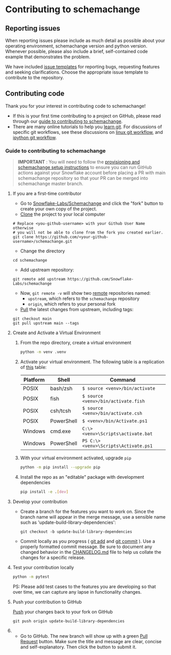 # Contributing to schemachange

## Reporting issues

When reporting issues please include as much detail as possible about your
operating environment, schemachange version and python version. Whenever possible, please
also include a brief, self-contained code example that demonstrates the problem.

We have
included [issue templates](https://github.com/Snowflake-Labs/schemachange/issues/new/choose) for reporting bugs, requesting features and seeking clarifications. Choose the appropriate issue template to contribute to the repository.

## Contributing code

Thank you for your interest in contributing code to schemachange!

+ If this is your first time contributing to a project on GitHub, please read through
  our [guide to contributing to schemachange](guide-to-contributing-to-schemachange).
+ There are many online tutorials to help you [learn git](https://try.github.io/). For discussions of specific git
  workflows, see these discussions
  on [linux git workflow](https://www.mail-archive.com/dri-devel@lists.sourceforge.net/msg39091.html),
  and [ipython git workflow](https://mail.python.org/pipermail/ipython-dev/2010-October/005632.html).

### Guide to contributing to schemachange

> **IMPORTANT** : You will need to follow the [provisioning and schemachange setup instructions](../demo/README.MD) to ensure you can run GitHub actions against your Snowflake account before placing a PR with main schemachange repository so that your PR can be merged into schemachange master branch.

1. If you are a first-time contributor
    + Go to [Snowflake-Labs/Schemachange](https://github.com/Snowflake-Labs/schemachange) and click the "fork" button to
      create your own copy of the project.
    + [Clone](https://github.com/git-guides/git-clone) the project to your local computer

    ```shell
    # Replace <you-github-username> with your Github User Name otherwise
    # you will not be able to clone from the fork you created earlier.
    git clone https://github.com/<your-github-username>/schemachange.git
    ```

    + Change the directory

    ```shell
    cd schemachange
    ```

    + Add upstream repository:

    ```shell
    git remote add upstream https://github.com/Snowflake-Labs/schemachange
    ```

    + Now, `git remote -v` will show two [remote](https://github.com/git-guides/git-remote) repositories named:
        + `upstream`, which refers to the `schemachange` repository
        + `origin`, which refers to your personal fork
    + [Pull](https://github.com/git-guides/git-pull) the latest changes from upstream, including tags:

    ```shell
    git checkout main
    git pull upstream main --tags
    ```

2. Create and Activate a Virtual Environment

    1. From the repo directory, create a virtual environment
       ```bash
       python -m venv .venv
       ```

    2. Activate your virtual environment. The following table is a replication
       of [this](https://docs.python.org/3/library/venv.html#how-venvs-work) table:

       | Platform | Shell      | Command                               |
       |----------|------------|---------------------------------------|
       | POSIX    | bash/zsh   | `$ source <venv>/bin/activate`        |
       | POSIX    | fish       | `$ source <venv>/bin/activate.fish`   |
       | POSIX    | csh/tcsh   | `$ source <venv>/bin/activate.csh`    |
       | POSIX    | PowerShell | `$ <venv>/bin/Activate.ps1`           |
       | Windows  | cmd.exe    | `C:\> <venv>\Scripts\activate.bat`    |
       | Windows  | PowerShell | `PS C:\> <venv>\Scripts\Activate.ps1` |

    3. With your virtual environment activated, upgrade `pip`

       ```bash
       python -m pip install --upgrade pip
       ```

    4. Install the repo as an "editable" package with development dependencies

       ```bash
       pip install -e .[dev]
       ```

3. Develop your contribution
    + Create a branch for the features you want to work on. Since the branch name will appear in the merge message, use
      a sensible name such as 'update-build-library-dependencies':

      ```shell
      git checkout -b update-build-library-dependencies
      ```

    + Commit locally as you progress ( [git add](https://github.com/git-guides/git-add)
      and [git commit](https://github.com/git-guides/git-commit) ). Use a properly formatted commit message. Be sure to
      document any changed behavior in the [CHANGELOG.md](../CHANGELOG.md) file to help us collate the changes for a specific release.

4. Test your contribution locally

   ```bash
   python -m pytest
   ```
   PS: Please add test cases to the features you are developing so that over time, we can capture any lapse in functionality changes.

5. Push your contribution to GitHub

    [Push](https://github.com/git-guides/git-push) your changes back to your fork on GitHub

    ```shell
    git push origin update-build-library-dependencies
    ```

6.
    + Go to GitHub. The new branch will show up with a
      green [Pull Request](https://docs.github.com/en/pull-requests/collaborating-with-pull-requests/proposing-changes-to-your-work-with-pull-requests/about-pull-requests#initiating-the-pull-request)
      button. Make sure the title and message are clear, concise and self-explanatory. Then click the button to submit
      it.
